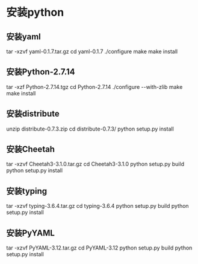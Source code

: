 # 安装python

## 安装yaml
tar -xzvf yaml-0.1.7.tar.gz
cd yaml-0.1.7
./configure
make
make install

## 安装Python-2.7.14
tar -xzf Python-2.7.14.tgz
cd Python-2.7.14
./configure --with-zlib
make
make install

## 安装distribute
unzip distribute-0.7.3.zip
cd distribute-0.7.3/
python setup.py install

## 安装Cheetah
tar -xzvf Cheetah3-3.1.0.tar.gz
cd Cheetah3-3.1.0
python setup.py build
python setup.py install

## 安装typing
tar -xzvf typing-3.6.4.tar.gz
cd typing-3.6.4
python setup.py build
python setup.py install


## 安装PyYAML
tar -xzvf PyYAML-3.12.tar.gz
cd PyYAML-3.12
python setup.py build
python setup.py install
